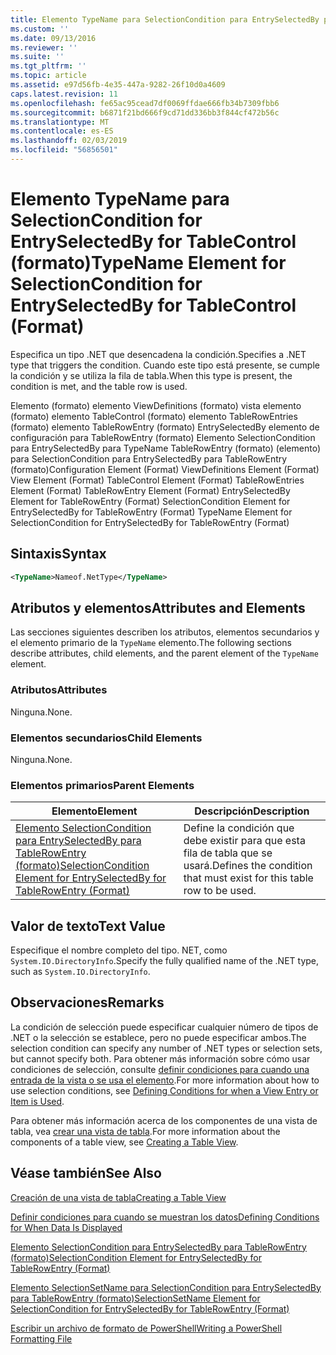 ```yaml
---
title: Elemento TypeName para SelectionCondition para EntrySelectedBy para TableControl (formato) | Microsoft Docs
ms.custom: ''
ms.date: 09/13/2016
ms.reviewer: ''
ms.suite: ''
ms.tgt_pltfrm: ''
ms.topic: article
ms.assetid: e97d56fb-4e35-447a-9282-26f10d0a4609
caps.latest.revision: 11
ms.openlocfilehash: fe65ac95cead7df0069ffdae666fb34b7309fbb6
ms.sourcegitcommit: b6871f21bd666f9cd71dd336bb3f844cf472b56c
ms.translationtype: MT
ms.contentlocale: es-ES
ms.lasthandoff: 02/03/2019
ms.locfileid: "56856501"
---
```

# <a name="typename-element-for-selectioncondition-for-entryselectedby-for-tablecontrol-format"></a><span data-ttu-id="cd5bd-102">Elemento TypeName para SelectionCondition for EntrySelectedBy for TableControl (formato)</span><span class="sxs-lookup"><span data-stu-id="cd5bd-102">TypeName Element for SelectionCondition for EntrySelectedBy for TableControl (Format)</span></span>

<span data-ttu-id="cd5bd-103">Especifica un tipo .NET que desencadena la condición.</span><span class="sxs-lookup"><span data-stu-id="cd5bd-103">Specifies a .NET type that triggers the condition.</span></span> <span data-ttu-id="cd5bd-104">Cuando este tipo está presente, se cumple la condición y se utiliza la fila de tabla.</span><span class="sxs-lookup"><span data-stu-id="cd5bd-104">When this type is present, the condition is met, and the table row is used.</span></span>

<span data-ttu-id="cd5bd-105">Elemento (formato) elemento ViewDefinitions (formato) vista elemento (formato) elemento TableControl (formato) elemento TableRowEntries (formato) elemento TableRowEntry (formato) EntrySelectedBy elemento de configuración para TableRowEntry (formato) Elemento SelectionCondition para EntrySelectedBy para TypeName TableRowEntry (formato) (elemento) para SelectionCondition para EntrySelectedBy para TableRowEntry (formato)</span><span class="sxs-lookup"><span data-stu-id="cd5bd-105">Configuration Element (Format) ViewDefinitions Element (Format) View Element (Format) TableControl Element (Format) TableRowEntries Element (Format) TableRowEntry Element (Format) EntrySelectedBy Element for TableRowEntry (Format) SelectionCondition Element for EntrySelectedBy for TableRowEntry (Format) TypeName Element for SelectionCondition for EntrySelectedBy for TableRowEntry (Format)</span></span>

## <a name="syntax"></a><span data-ttu-id="cd5bd-106">Sintaxis</span><span class="sxs-lookup"><span data-stu-id="cd5bd-106">Syntax</span></span>

```xml
<TypeName>Nameof.NetType</TypeName>
```

## <a name="attributes-and-elements"></a><span data-ttu-id="cd5bd-107">Atributos y elementos</span><span class="sxs-lookup"><span data-stu-id="cd5bd-107">Attributes and Elements</span></span>

<span data-ttu-id="cd5bd-108">Las secciones siguientes describen los atributos, elementos secundarios y el elemento primario de la `TypeName` elemento.</span><span class="sxs-lookup"><span data-stu-id="cd5bd-108">The following sections describe attributes, child elements, and the parent element of the `TypeName` element.</span></span>

### <a name="attributes"></a><span data-ttu-id="cd5bd-109">Atributos</span><span class="sxs-lookup"><span data-stu-id="cd5bd-109">Attributes</span></span>

<span data-ttu-id="cd5bd-110">Ninguna.</span><span class="sxs-lookup"><span data-stu-id="cd5bd-110">None.</span></span>

### <a name="child-elements"></a><span data-ttu-id="cd5bd-111">Elementos secundarios</span><span class="sxs-lookup"><span data-stu-id="cd5bd-111">Child Elements</span></span>

<span data-ttu-id="cd5bd-112">Ninguna.</span><span class="sxs-lookup"><span data-stu-id="cd5bd-112">None.</span></span>

### <a name="parent-elements"></a><span data-ttu-id="cd5bd-113">Elementos primarios</span><span class="sxs-lookup"><span data-stu-id="cd5bd-113">Parent Elements</span></span>

|<span data-ttu-id="cd5bd-114">Elemento</span><span class="sxs-lookup"><span data-stu-id="cd5bd-114">Element</span></span>|<span data-ttu-id="cd5bd-115">Descripción</span><span class="sxs-lookup"><span data-stu-id="cd5bd-115">Description</span></span>|
|-------------|-----------------|
|[<span data-ttu-id="cd5bd-116">Elemento SelectionCondition para EntrySelectedBy para TableRowEntry (formato)</span><span class="sxs-lookup"><span data-stu-id="cd5bd-116">SelectionCondition Element for EntrySelectedBy for TableRowEntry (Format)</span></span>](./selectioncondition-element-for-entryselectedby-for-tablecontrol-format.md)|<span data-ttu-id="cd5bd-117">Define la condición que debe existir para que esta fila de tabla que se usará.</span><span class="sxs-lookup"><span data-stu-id="cd5bd-117">Defines the condition that must exist for this table row to be used.</span></span>|

## <a name="text-value"></a><span data-ttu-id="cd5bd-118">Valor de texto</span><span class="sxs-lookup"><span data-stu-id="cd5bd-118">Text Value</span></span>

<span data-ttu-id="cd5bd-119">Especifique el nombre completo del tipo. NET, como `System.IO.DirectoryInfo`.</span><span class="sxs-lookup"><span data-stu-id="cd5bd-119">Specify the fully qualified name of the .NET type, such as `System.IO.DirectoryInfo`.</span></span>

## <a name="remarks"></a><span data-ttu-id="cd5bd-120">Observaciones</span><span class="sxs-lookup"><span data-stu-id="cd5bd-120">Remarks</span></span>

<span data-ttu-id="cd5bd-121">La condición de selección puede especificar cualquier número de tipos de .NET o la selección se establece, pero no puede especificar ambos.</span><span class="sxs-lookup"><span data-stu-id="cd5bd-121">The selection condition can specify any number of .NET types or selection sets, but cannot specify both.</span></span> <span data-ttu-id="cd5bd-122">Para obtener más información sobre cómo usar condiciones de selección, consulte [definir condiciones para cuando una entrada de la vista o se usa el elemento](./defining-conditions-for-displaying-data.md).</span><span class="sxs-lookup"><span data-stu-id="cd5bd-122">For more information about how to use selection conditions, see [Defining Conditions for when a View Entry or Item is Used](./defining-conditions-for-displaying-data.md).</span></span>

<span data-ttu-id="cd5bd-123">Para obtener más información acerca de los componentes de una vista de tabla, vea [crear una vista de tabla](./creating-a-table-view.md).</span><span class="sxs-lookup"><span data-stu-id="cd5bd-123">For more information about the components of a table view, see [Creating a Table View](./creating-a-table-view.md).</span></span>

## <a name="see-also"></a><span data-ttu-id="cd5bd-124">Véase también</span><span class="sxs-lookup"><span data-stu-id="cd5bd-124">See Also</span></span>

[<span data-ttu-id="cd5bd-125">Creación de una vista de tabla</span><span class="sxs-lookup"><span data-stu-id="cd5bd-125">Creating a Table View</span></span>](./creating-a-table-view.md)

[<span data-ttu-id="cd5bd-126">Definir condiciones para cuando se muestran los datos</span><span class="sxs-lookup"><span data-stu-id="cd5bd-126">Defining Conditions for When Data Is Displayed</span></span>](./defining-conditions-for-displaying-data.md)

[<span data-ttu-id="cd5bd-127">Elemento SelectionCondition para EntrySelectedBy para TableRowEntry (formato)</span><span class="sxs-lookup"><span data-stu-id="cd5bd-127">SelectionCondition Element for EntrySelectedBy for TableRowEntry (Format)</span></span>](./selectioncondition-element-for-entryselectedby-for-tablecontrol-format.md)

[<span data-ttu-id="cd5bd-128">Elemento SelectionSetName para SelectionCondition para EntrySelectedBy para TableRowEntry (formato)</span><span class="sxs-lookup"><span data-stu-id="cd5bd-128">SelectionSetName Element for SelectionCondition for EntrySelectedBy for TableRowEntry (Format)</span></span>](./selectionsetname-element-for-selectioncondition-for-entryselectedby-for-tablecontrol-format.md)

[<span data-ttu-id="cd5bd-129">Escribir un archivo de formato de PowerShell</span><span class="sxs-lookup"><span data-stu-id="cd5bd-129">Writing a PowerShell Formatting File</span></span>](./writing-a-powershell-formatting-file.md)

